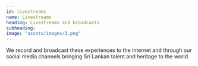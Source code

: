 ```yaml
---
id: livestreams
name: Livestreams
heading: Livestreams and broadcasts
subheading:
image: "assets/images/3.png"
---
```


We record and broadcast these experiences to the internet and through our social media channels bringing Sri Lankan talent and heritage to the world.
